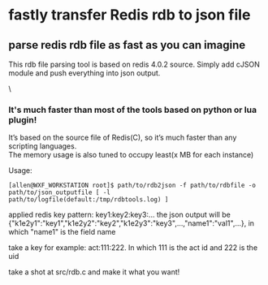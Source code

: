 # fastly transfer Redis rdb to json file


## parse redis rdb file as fast as you can imagine ##

This rdb file parsing tool is based on redis 4.0.2 source. Simply add cJSON module and push everything into json output.

\
### It's much faster than most of the tools based on python or lua plugin! ###
It’s based on the source file of Redis(C), so it’s much faster than any scripting languages.\
The memory usage is also tuned to occupy least(x MB for each instance)

Usage:
```
[allen@WXF_WORKSTATION root]$ path/to/rdb2json -f path/to/rdbfile -o path/to/json_outputfile [ -l path/to/logfile(default:/tmp/rdbtools.log) ]
```

applied redis key pattern: key1:key2:key3:...
the json output will be {"k1e2y1":"key1","k1e2y2":"key2","k1e2y3":"key3",...,"name1":"val1",...}, in which "name1" is the field name 

take a key for example: act:111:222.  In which 111 is the act id and 222 is the uid

take a shot at src/rdb.c and make it what you want!